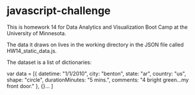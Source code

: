 # javascript-challenge
This is homework 14 for Data Analytics and Visualization Boot Camp at the University of Minnesota.

The data it draws on lives in the working directory in the JSON file called HW14_static_data.js.


The dataset is a list of dictionaries:

var data = [{
    datetime: "1/1/2010",
    city: "benton",
    state: "ar",
    country: "us",
    shape: "circle",
    durationMinutes: "5 mins.",
    comments: "4 bright green...my front door."
  },
  {}...
]